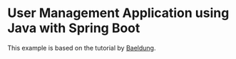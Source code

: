 # User Management Application using Java with Spring Boot

This example is based on the tutorial by [Baeldung](https://www.baeldung.com/spring-boot-clean-architecture).
